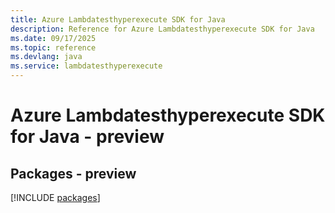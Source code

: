 ```yaml
---
title: Azure Lambdatesthyperexecute SDK for Java
description: Reference for Azure Lambdatesthyperexecute SDK for Java
ms.date: 09/17/2025
ms.topic: reference
ms.devlang: java
ms.service: lambdatesthyperexecute
---
```

# Azure Lambdatesthyperexecute SDK for Java - preview
## Packages - preview
[!INCLUDE [packages](lambdatesthyperexecute-index.md)]